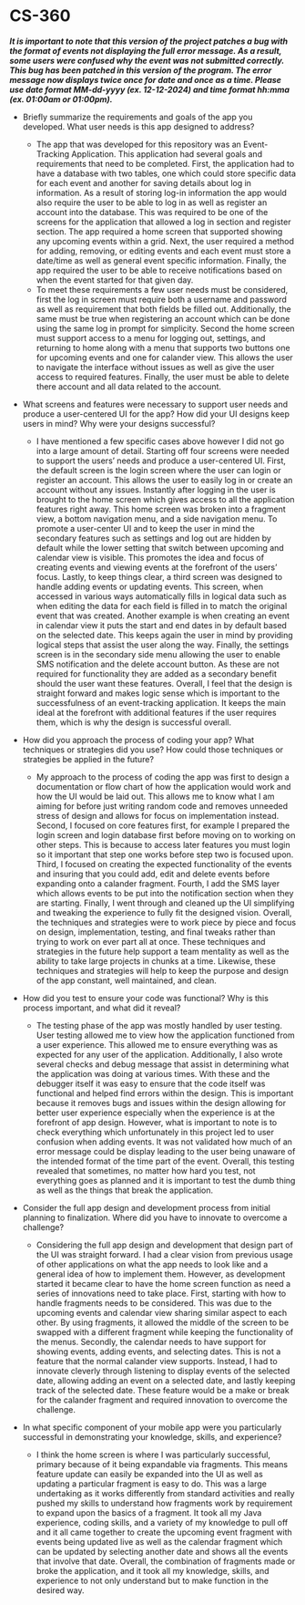 # CS-360

***It is important to note that this version of the project patches a bug with the format of events not displaying the full error message. As a result, some users were confused why the event was not submitted correctly. This bug has been patched in this version of the program. The error message now displays twice once for date and once as a time. Please use date format MM-dd-yyyy (ex. 12-12-2024) and time format hh:mma (ex. 01:00am or 01:00pm).***

- Briefly summarize the requirements and goals of the app you developed. What user needs is this app designed to address?

  - The app that was developed for this repository was an Event-Tracking Application. This application had several goals and requirements that need to be completed. First, the application had to have a database with two tables, one which could store specific data for each event and another for saving details about log in information. As a result of storing log-in information the app would also require the user to be able to log in as well as register an account into the database. This was required to be one of the screens for the application that allowed a log in section and register section. The app required a home screen that supported showing any upcoming events within a grid. Next, the user required a method for adding, removing, or editing events and each event must store a date/time as well as general event specific information. Finally, the app required the user to be able to receive notifications based on when the event started for that given day.
  - To meet these requirements a few user needs must be considered, first the log in screen must require both a username and password as well as requirement that both fields be filled out. Additionally, the same must be true when registering an account which can be done using the same log in prompt for simplicity. Second the home screen must support access to a menu for logging out, settings, and returning to home along with a menu that supports two buttons one for upcoming events and one for calander view. This allows the user to navigate the interface without issues as well as give the user access to required features. Finally, the user must be able to delete there account and all data related to the account.

- What screens and features were necessary to support user needs and produce a user-centered UI for the app? How did your UI designs keep users in mind? Why were your designs successful?

  - I have mentioned a few specific cases above however I did not go into a large amount of detail. Starting off four screens were needed to support the users’ needs and produce a user-centered UI. First, the default screen is the login screen where the user can login or register an account. This allows the user to easily log in or create an account without any issues. Instantly after logging in the user is brought to the home screen which gives access to all the application features right away. This home screen was broken into a fragment view, a bottom navigation menu, and a side navigation menu. To promote a user-center UI and to keep the user in mind the secondary features such as settings and log out are hidden by default while the lower setting that switch between upcoming and calendar view is visible. This promotes the idea and focus of creating events and viewing events at the forefront of the users’ focus. Lastly, to keep things clear, a third screen was designed to handle adding events or updating events. This screen, when accessed in various ways automatically fills in logical data such as when editing the data for each field is filled in to match the original event that was created. Another example is when creating an event in calendar view it puts the start and end dates in by default based on the selected date. This keeps again the user in mind by providing logical steps that assist the user along the way. Finally, the settings screen is in the secondary side menu allowing the user to enable SMS notification and the delete account button. As these are not required for functionality they are added as a secondary benefit should the user want these features. Overall, I feel that the design is straight forward and makes logic sense which is important to the successfulness of an event-tracking application. It keeps the main ideal at the forefront with additional features if the user requires them, which is why the design is successful overall.
  
- How did you approach the process of coding your app? What techniques or strategies did you use? How could those techniques or strategies be applied in the future?

  - My approach to the process of coding the app was first to design a documentation or flow chart of how the application would work and how the UI would be laid out. This allows me to know what I am aiming for before just writing random code and removes unneeded stress of design and allows for focus on implementation instead. Second, I focused on core features first, for example I prepared the login screen and login database first before moving on to working on other steps. This is because to access later features you must login so it important that step one works before step two is focused upon. Third, I focused on creating the expected functionality of the events and insuring that you could add, edit and delete events before expanding onto a calander fragment. Fourth, I add the SMS layer which allows events to be put into the notification section when they are starting. Finally, I went through and cleaned up the UI simplifying and tweaking the experience to fully fit the designed vision. Overall, the techniques and strategies were to work piece by piece and focus on design, implementation, testing, and final tweaks rather than trying to work on ever part all at once. These techniques and strategies in the future help support a team mentality as well as the ability to take large projects in chunks at a time. Likewise, these techniques and strategies will help to keep the purpose and design of the app constant, well maintained, and clean.
  
- How did you test to ensure your code was functional? Why is this process important, and what did it reveal?

  - The testing phase of the app was mostly handled by user testing. User testing allowed me to view how the application functioned from a user experience. This allowed me to ensure everything was as expected for any user of the application. Additionally, I also wrote several checks and debug message that assist in determining what the application was doing at various times. With these and the debugger itself it was easy to ensure that the code itself was functional and helped find errors within the design. This is important because it removes bugs and issues within the design allowing for better user experience especially when the experience is at the forefront of app design. However, what is important to note is to check everything which unfortunately in this project led to user confusion when adding events. It was not validated how much of an error message could be display leading to the user being unaware of the intended format of the time part of the event. Overall, this testing revealed that sometimes, no matter how hard you test, not everything goes as planned and it is important to test the dumb thing as well as the things that break the application.
  
- Consider the full app design and development process from initial planning to finalization. Where did you have to innovate to overcome a challenge?

  - Considering the full app design and development that design part of the UI was straight forward. I had a clear vision from previous usage of other applications on what the app needs to look like and a general idea of how to implement them. However, as development started it became clear to have the home screen function as need a series of innovations need to take place. First, starting with how to handle fragments needs to be considered. This was due to the upcoming events and calendar view sharing similar aspect to each other. By using fragments, it allowed the middle of the screen to be swapped with a different fragment while keeping the functionality of the menus. Secondly, the calendar needs to have support for showing events, adding events, and selecting dates. This is not a feature that the normal calander view supports. Instead, I had to innovate cleverly through listening to display events of the selected date, allowing adding an event on a selected date, and lastly keeping track of the selected date. These feature would be a make or break for the calander fragment and required innovation to overcome the challenge.
  
- In what specific component of your mobile app were you particularly successful in demonstrating your knowledge, skills, and experience?

  - I think the home screen is where I was particularly successful, primary because of it being expandable via fragments. This means feature update can easily be expanded into the UI as well as updating a particular fragment is easy to do. This was a large undertaking as it works differently from standard activities and really pushed my skills to understand how fragments work by requirement to expand upon the basics of a fragment. It took all my Java experience, coding skills, and a variety of my knowledge to pull off and it all came together to create the upcoming event fragment with events being updated live as well as the calendar fragment which can be updated by selecting another date and shows all the events that involve that date. Overall, the combination of fragments made or broke the application, and it took all my knowledge, skills, and experience to not only understand but to make function in the desired way.

